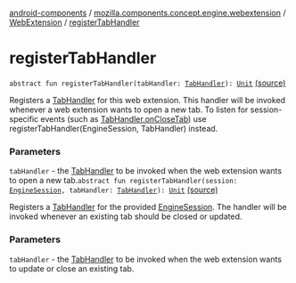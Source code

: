 [android-components](../../index.md) / [mozilla.components.concept.engine.webextension](../index.md) / [WebExtension](index.md) / [registerTabHandler](./register-tab-handler.md)

# registerTabHandler

`abstract fun registerTabHandler(tabHandler: `[`TabHandler`](../-tab-handler/index.md)`): `[`Unit`](https://kotlinlang.org/api/latest/jvm/stdlib/kotlin/-unit/index.html) [(source)](https://github.com/mozilla-mobile/android-components/blob/master/components/concept/engine/src/main/java/mozilla/components/concept/engine/webextension/WebExtension.kt#L130)

Registers a [TabHandler](../-tab-handler/index.md) for this web extension. This handler will
be invoked whenever a web extension wants to open a new tab. To listen
for session-specific events (such as [TabHandler.onCloseTab](../-tab-handler/on-close-tab.md)) use
registerTabHandler(EngineSession, TabHandler) instead.

### Parameters

`tabHandler` - the [TabHandler](../-tab-handler/index.md) to be invoked when the web extension
wants to open a new tab.`abstract fun registerTabHandler(session: `[`EngineSession`](../../mozilla.components.concept.engine/-engine-session/index.md)`, tabHandler: `[`TabHandler`](../-tab-handler/index.md)`): `[`Unit`](https://kotlinlang.org/api/latest/jvm/stdlib/kotlin/-unit/index.html) [(source)](https://github.com/mozilla-mobile/android-components/blob/master/components/concept/engine/src/main/java/mozilla/components/concept/engine/webextension/WebExtension.kt#L139)

Registers a [TabHandler](../-tab-handler/index.md) for the provided [EngineSession](../../mozilla.components.concept.engine/-engine-session/index.md). The handler
will be invoked whenever an existing tab should be closed or updated.

### Parameters

`tabHandler` - the [TabHandler](../-tab-handler/index.md) to be invoked when the web extension
wants to update or close an existing tab.